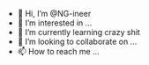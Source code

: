 - 👋 Hi, I’m @NG-ineer
- 👀 I’m interested in ...
- 🌱 I’m currently learning crazy shit
- 💞️ I’m looking to collaborate on ...
- 📫 How to reach me ...

<!---
NG-ineer/NG-ineer is a ✨ special ✨ repository because its `README.md` (this file) appears on your GitHub profile.
You can click the Preview link to take a look at your changes.
--->
